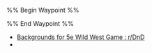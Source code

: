 %% Begin Waypoint %%


%% End Waypoint %%

- [Backgrounds for 5e Wild West Game : r/DnD](https://www.reddit.com/r/DnD/comments/ryk7wl/backgrounds_for_5e_wild_west_game/)
- 